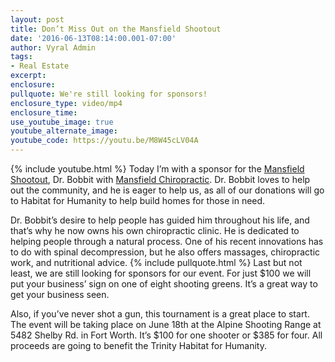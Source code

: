 ```yaml
---
layout: post
title: Don’t Miss Out on the Mansfield Shootout
date: '2016-06-13T08:14:00.001-07:00'
author: Vyral Admin
tags:
- Real Estate
excerpt:
enclosure:
pullquote: We're still looking for sponsors!
enclosure_type: video/mp4
enclosure_time:
use_youtube_image: true
youtube_alternate_image:
youtube_code: https://youtu.be/M8W45cLV04A
---
```

{% include youtube.html %}
Today I’m with a sponsor for the [Mansfield Shootout](http://www.mansfieldshootout.com/), Dr. Bobbit with [Mansfield Chiropractic](https://mansfieldchiropractic.com/). Dr. Bobbit loves to help out the community, and he is eager to help us, as all of our donations will go to Habitat for Humanity to help build homes for those in need.

Dr. Bobbit’s desire to help people has guided him throughout his life, and that’s why he now owns his own chiropractic clinic. He is dedicated to helping people through a natural process. One of his recent innovations has to do with spinal decompression, but he also offers massages, chiropractic work, and nutritional advice.
{% include pullquote.html %}
Last but not least, we are still looking for sponsors for our event. For just $100 we will put your business’ sign on one of eight shooting greens. It’s a great way to get your business seen.

Also, if you’ve never shot a gun, this tournament is a great place to start. The event will be taking place on June 18th at the Alpine Shooting Range at 5482 Shelby Rd. in Fort Worth. It’s $100 for one shooter or $385 for four. All proceeds are going to benefit the Trinity Habitat for Humanity.
